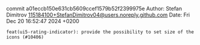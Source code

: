 commit a01eccb150e631cb5609ccef1579b52f2399975e
Author: Stefan Dimitrov <115184100+StefanDimitrov04@users.noreply.github.com>
Date:   Fri Dec 20 16:52:47 2024 +0200

    feat(ui5-rating-indicator): provide the possibility to set size of the icons (#10406)

